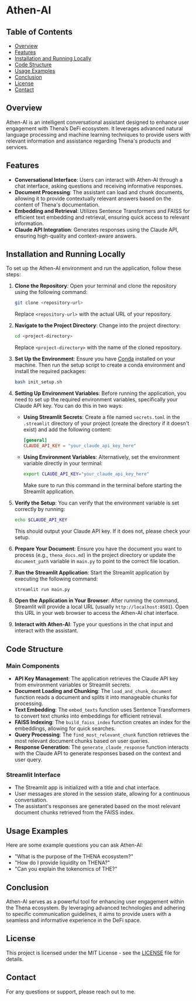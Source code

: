 # Athen-AI

## Table of Contents
- [Overview](#overview)
- [Features](#features)
- [Installation and Running Locally](#installation-and-running-locally)
- [Code Structure](#code-structure)
- [Usage Examples](#usage-examples)
- [Conclusion](#conclusion)
- [License](#license)
- [Contact](#contact)

## Overview

Athen-AI is an intelligent conversational assistant designed to enhance user engagement with Thena’s DeFi ecosystem. It leverages advanced natural language processing and machine learning techniques to provide users with relevant information and assistance regarding Thena's products and services.

## Features

- **Conversational Interface**: Users can interact with Athen-AI through a chat interface, asking questions and receiving informative responses.
- **Document Processing**: The assistant can load and chunk documents, allowing it to provide contextually relevant answers based on the content of Thena's documentation.
- **Embedding and Retrieval**: Utilizes Sentence Transformers and FAISS for efficient text embedding and retrieval, ensuring quick access to relevant information.
- **Claude API Integration**: Generates responses using the Claude API, ensuring high-quality and context-aware answers.

## Installation and Running Locally

To set up the Athen-AI environment and run the application, follow these steps:

1. **Clone the Repository**:
   Open your terminal and clone the repository using the following command:
   ```bash
   git clone <repository-url>
   ```
   Replace `<repository-url>` with the actual URL of your repository.

2. **Navigate to the Project Directory**:
   Change into the project directory:
   ```bash
   cd <project-directory>
   ```
   Replace `<project-directory>` with the name of the cloned repository.

3. **Set Up the Environment**:
   Ensure you have [Conda](https://docs.conda.io/projects/conda/en/latest/user-guide/install/index.html) installed on your machine. Then run the setup script to create a conda environment and install the required packages:
   ```bash
   bash init_setup.sh
   ```

4. **Setting Up Environment Variables**:
   Before running the application, you need to set up the required environment variables, specifically your Claude API key. You can do this in two ways:

   - **Using Streamlit Secrets**:
     Create a file named `secrets.toml` in the `.streamlit` directory of your project (create the directory if it doesn't exist) and add the following content:
     ```toml
     [general]
     CLAUDE_API_KEY = "your_claude_api_key_here"
     ```

   - **Using Environment Variables**:
     Alternatively, set the environment variable directly in your terminal:
     ```bash
     export CLAUDE_API_KEY="your_claude_api_key_here"
     ```
     Make sure to run this command in the terminal before starting the Streamlit application.

5. **Verify the Setup**:
   You can verify that the environment variable is set correctly by running:
   ```bash
   echo $CLAUDE_API_KEY
   ```
   This should output your Claude API key. If it does not, please check your setup.

6. **Prepare Your Document**:
   Ensure you have the document you want to process (e.g., `thena_docs.md`) in the project directory or update the `document_path` variable in `main.py` to point to the correct file location.

7. **Run the Streamlit Application**:
   Start the Streamlit application by executing the following command:
   ```bash
   streamlit run main.py
   ```

8. **Open the Application in Your Browser**:
   After running the command, Streamlit will provide a local URL (usually `http://localhost:8501`). Open this URL in your web browser to access the Athen-AI chat interface.

9. **Interact with Athen-AI**:
   Type your questions in the chat input and interact with the assistant.

## Code Structure

### Main Components

- **API Key Management**: The application retrieves the Claude API key from environment variables or Streamlit secrets.
- **Document Loading and Chunking**: The `load_and_chunk_document` function reads a document and splits it into manageable chunks for processing.
- **Text Embedding**: The `embed_texts` function uses Sentence Transformers to convert text chunks into embeddings for efficient retrieval.
- **FAISS Indexing**: The `build_faiss_index` function creates an index for the embeddings, allowing for quick searches.
- **Query Processing**: The `find_most_relevant_chunk` function retrieves the most relevant document chunks based on user queries.
- **Response Generation**: The `generate_claude_response` function interacts with the Claude API to generate responses based on the context and user query.

### Streamlit Interface

- The Streamlit app is initialized with a title and chat interface.
- User messages are stored in the session state, allowing for a continuous conversation.
- The assistant's responses are generated based on the most relevant document chunks retrieved from the FAISS index.

## Usage Examples

Here are some example questions you can ask Athen-AI:
- "What is the purpose of the THENA ecosystem?"
- "How do I provide liquidity on THENA?"
- "Can you explain the tokenomics of THE?"

## Conclusion

Athen-AI serves as a powerful tool for enhancing user engagement within the Thena ecosystem. By leveraging advanced technologies and adhering to specific communication guidelines, it aims to provide users with a seamless and informative experience in the DeFi space.

## License

This project is licensed under the MIT License - see the [LICENSE](LICENSE) file for details.

## Contact

For any questions or support, please reach out to me.